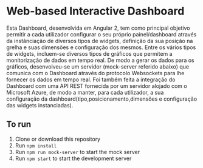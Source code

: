 # Web-based Interactive Dashboard

Esta Dashboard, desenvolvida em Angular 2, tem como principal objetivo permitir a cada utilizador configurar o seu próprio painel/dashboard através da instânciação de diversos tipos de widgets, definição da sua posição na grelha e suas dimensões e configuração dos mesmos.
Entre os vários tipos de widgets, incluem-se diversos tipos de gráficos que permitem a monitorização de dados em tempo real.
De modo a gerar os dados para os gráficos, desenvolveu-se um servidor (mock-server referido abaixo) que comunica com o Dashboard através do protocolo Websockets para lhe fornecer os dados em tempo real.
Foi também feita a integração do Dashboard com uma API REST fornecida por um servidor alojado com o Microsoft Azure, de modo a manter, para cada utilizador, a sua configuração da dashboard(tipo,posicionamento,dimensões e configuração das widgets instanciadas).

## To run
1. Clone or download this repository
2. Run `npm install`
3. Run `npm run mock-server` to start the mock server
4. Run `npm start` to start the development server
